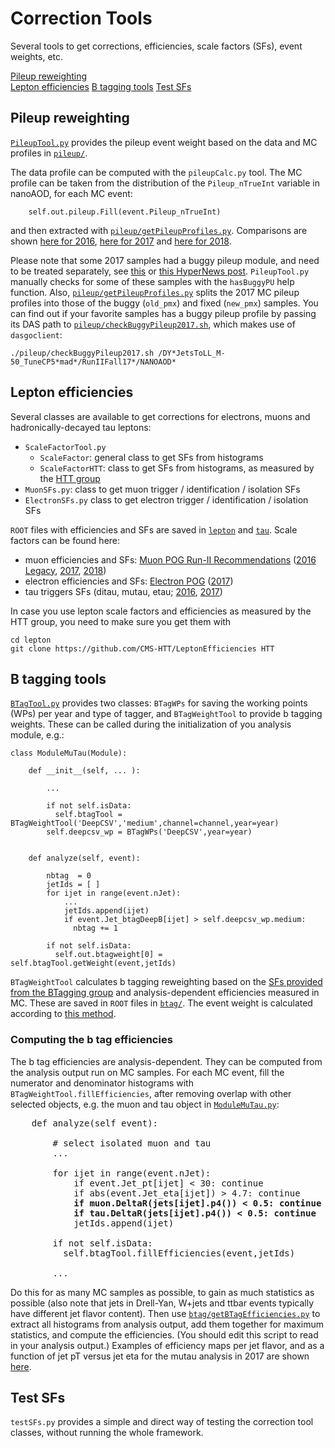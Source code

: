 # Correction Tools
Several tools to get corrections, efficiencies, scale factors (SFs), event weights, etc.

[Pileup reweighting](#pileup-reweighting)  
[Lepton efficiencies](#lepton-efficiencies)
[B tagging tools](#b-tagging-tools)
[Test SFs](test-sfs)


## Pileup reweighting

[`PileupTool.py`](../python/corrections/PileupTool.py) provides the pileup event weight based on the data and MC profiles in [`pileup/`](pileup).

The data profile can be computed with the `pileupCalc.py` tool.
The MC profile can be taken from the distribution of the `Pileup_nTrueInt` variable in nanoAOD, for each MC event:
```
    self.out.pileup.Fill(event.Pileup_nTrueInt)
```
and then extracted with [`pileup/getPileupProfiles.py`](pileup/getPileupProfiles.py). Comparisons are shown [here for 2016](https://ineuteli.web.cern.ch/ineuteli/pileup/2016/), [here for 2017](https://ineuteli.web.cern.ch/ineuteli/pileup/2017/) and [here for 2018](https://ineuteli.web.cern.ch/ineuteli/pileup/2018/).

Please note that some 2017 samples had a buggy pileup module, and need to be treated separately, see [this](https://hypernews.cern.ch/HyperNews/CMS/get/generators/4060.html?inline=-1) or [this HyperNews post](https://hypernews.cern.ch/HyperNews/CMS/get/physics-validation/3128.html).
`PileupTool.py` manually checks for some of these samples with the `hasBuggyPU` help function.
Also, [`pileup/getPileupProfiles.py`](pileup/getPileupProfiles.py) splits the 2017 MC pileup profiles into those of the buggy (`old_pmx`) and fixed (`new_pmx`) samples.
You can find out if your favorite samples has a buggy pileup profile by passing its DAS path to [`pileup/checkBuggyPileup2017.sh`](pileup/checkBuggyPileup2017.sh), which makes use of `dasgoclient`:
```
./pileup/checkBuggyPileup2017.sh /DY*JetsToLL_M-50_TuneCP5*mad*/RunIIFall17*/NANOAOD*
```


## Lepton efficiencies

Several classes are available to get corrections for electrons, muons and hadronically-decayed tau leptons:

* `ScaleFactorTool.py`
  * `ScaleFactor`: general class to get SFs from histograms
  * `ScaleFactorHTT`: class to get SFs from histograms, as measured by the [HTT group](https://github.com/CMS-HTT/LeptonEfficiencies)
* `MuonSFs.py`: class to get muon trigger / identification / isolation SFs
* `ElectronSFs.py` class to get electron trigger / identification / isolation SFs

`ROOT` files with efficiencies and SFs are saved in [`lepton`](lepton) and [`tau`](tau). 
Scale factors can be found here:
* muon efficiencies and SFs: [Muon POG Run-II Recommendations](https://twiki.cern.ch/twiki/bin/view/CMS/MuonReferenceSelectionAndCalibrationsRun2) ([2016 Legacy](https://twiki.cern.ch/twiki/bin/view/CMS/MuonReferenceEffs2016LegacyRereco), [2017](https://twiki.cern.ch/twiki/bin/view/CMS/MuonReferenceEffs2017), [2018](https://twiki.cern.ch/twiki/bin/view/CMS/MuonReferenceEffs2018))
* electron efficiencies and SFs: [Electron POG](https://twiki.cern.ch/twiki/bin/view/CMS/EgammaIDRecipesRun2) ([2017](https://twiki.cern.ch/twiki/bin/view/CMS/Egamma2017DataRecommendations))
* tau triggers SFs (ditau, mutau, etau; [2016](https://github.com/rmanzoni/triggerSF/tree/moriond17), [2017](https://github.com/truggles/TauTriggerSFs/tree/final_2017_MCv2))

In case you use lepton scale factors and efficiencies as measured by the HTT group, you need to make sure you get them with
```
cd lepton
git clone https://github.com/CMS-HTT/LeptonEfficiencies HTT
```



## B tagging tools

[`BTagTool.py`](../python/corrections/BTagTool.py) provides two classes: `BTagWPs` for saving the working points (WPs) per year and type of tagger, and `BTagWeightTool` to provide b tagging weights. These can be called during the initialization of you analysis module, e.g.:
```
class ModuleMuTau(Module):
    
    def __init__(self, ... ):
        
        ...
        
        if not self.isData:
          self.btagTool = BTagWeightTool('DeepCSV','medium',channel=channel,year=year)
        self.deepcsv_wp = BTagWPs('DeepCSV',year=year)
        
    
    def analyze(self, event):
        
        nbtag  = 0
        jetIds = [ ]
        for ijet in range(event.nJet):
            ...
            jetIds.append(ijet)
            if event.Jet_btagDeepB[ijet] > self.deepcsv_wp.medium:
              nbtag += 1
        
        if not self.isData:
          self.out.btagweight[0] = self.btagTool.getWeight(event,jetIds)
```

`BTagWeightTool` calculates b tagging reweighting based on the [SFs provided from the BTagging group](https://twiki.cern.ch/twiki/bin/viewauth/CMS/BtagRecommendation#Recommendation_for_13_TeV_Data) and analysis-dependent efficiencies measured in MC. These are saved in `ROOT` files in [`btag/`](btag).
The event weight is calculated according to [this method](https://twiki.cern.ch/twiki/bin/viewauth/CMS/BTagSFMethods#1a_Event_reweighting_using_scale).

### Computing the b tag efficiencies

The b tag efficiencies are analysis-dependent. They can be computed from the analysis output run on MC samples. For each MC event, fill the numerator and denominator histograms with `BTagWeightTool.fillEfficiencies`, after removing overlap with other selected objects, e.g. the muon and tau object in [`ModuleMuTau.py`](../modules/ModuleMuTau.py):
<pre>
    def analyze(self event):
    
        # select isolated muon and tau
        ...
        
        for ijet in range(event.nJet):
            if event.Jet_pt[ijet] < 30: continue
            if abs(event.Jet_eta[ijet]) > 4.7: continue
            <b>if muon.DeltaR(jets[ijet].p4()) < 0.5: continue
            if tau.DeltaR(jets[ijet].p4()) < 0.5: continue</b>
            jetIds.append(ijet)
        
        if not self.isData:
          self.btagTool.fillEfficiencies(event,jetIds)
        
        ...
</pre>
Do this for as many MC samples as possible, to gain as much statistics as possible (also note that jets in Drell-Yan, W+jets and ttbar events typically have different jet flavor content). Then use [`btag/getBTagEfficiencies.py`](btag/getBTagEfficiencies.py) to extract all histograms from analysis output, add them together for maximum statistics, and compute the efficiencies. (You should edit this script to read in your analysis output.)
Examples of efficiency maps per jet flavor, and as a function of jet pT versus jet eta for the mutau analysis in 2017 are shown [here](https://ineuteli.web.cern.ch/ineuteli/btag/2017/?match=mutau).





## Test SFs

`testSFs.py` provides a simple and direct way of testing the correction tool classes, without running the whole framework.


